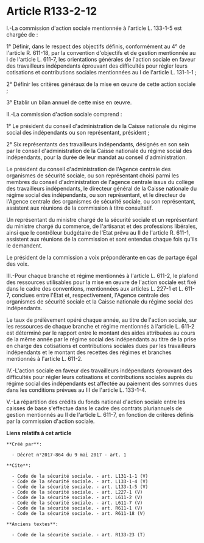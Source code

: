 # Article R133-2-12

I.-La commission d'action sociale mentionnée à l'article L. 133-1-5 est chargée de : 

1° Définir, dans le respect des objectifs définis, conformément au 4° de l'article R. 611-18, par la convention d'objectifs
et de gestion mentionnée au I de l'article L. 611-7, les orientations générales de l'action sociale en faveur des
travailleurs indépendants éprouvant des difficultés pour régler leurs cotisations et contributions sociales mentionnées au I
de l'article L. 131-1-1 ; 

2° Définir les critères généraux de la mise en œuvre de cette action sociale ; 

3° Etablir un bilan annuel de cette mise en œuvre. 

II.-La commission d'action sociale comprend : 

1° Le président du conseil d'administration de la Caisse nationale du régime social des indépendants ou son représentant,
président ; 

2° Six représentants des travailleurs indépendants, désignés en son sein par le conseil d'administration de la Caisse
nationale du régime social des indépendants, pour la durée de leur mandat au conseil d'administration. 

Le président du conseil d'administration de l'Agence centrale des organismes de sécurité sociale, ou son représentant choisi
parmi les membres du conseil d'administration de l'agence centrale issus du collège des travailleurs indépendants, le
directeur général de la Caisse nationale du régime social des indépendants, ou son représentant, et le directeur de l'Agence
centrale des organismes de sécurité sociale, ou son représentant, assistent aux réunions de la commission à titre
consultatif. 

Un représentant du ministre chargé de la sécurité sociale et un représentant du ministre chargé du commerce, de l'artisanat
et des professions libérales, ainsi que le contrôleur budgétaire de l'Etat prévu au II de l'article R. 611-1, assistent aux
réunions de la commission et sont entendus chaque fois qu'ils le demandent. 

Le président de la commission a voix prépondérante en cas de partage égal des voix. 

III.-Pour chaque branche et régime mentionnés à l'article L. 611-2, le plafond des ressources utilisables pour la mise en
œuvre de l'action sociale est fixé dans le cadre des conventions, mentionnées aux articles L. 227-1 et L. 611-7, conclues
entre l'Etat et, respectivement, l'Agence centrale des organismes de sécurité sociale et la Caisse nationale du régime social
des indépendants. 

Le taux de prélèvement opéré chaque année, au titre de l'action sociale, sur les ressources de chaque branche et régime
mentionnés à l'article L. 611-2 est déterminé par le rapport entre le montant des aides attribuées au cours de la même année
par le régime social des indépendants au titre de la prise en charge des cotisations et contributions sociales dues par les
travailleurs indépendants et le montant des recettes des régimes et branches mentionnés à l'article L. 611-2. 

IV.-L'action sociale en faveur des travailleurs indépendants éprouvant des difficultés pour régler leurs cotisations et
contributions sociales auprès du régime social des indépendants est affectée au paiement des sommes dues dans les conditions
prévues au III de l'article L. 133-1-4. 

V.-La répartition des crédits du fonds national d'action sociale entre les caisses de base s'effectue dans le cadre des
contrats pluriannuels de gestion mentionnés au II de l'article L. 611-7, en fonction de critères définis par la commission
d'action sociale.

**Liens relatifs à cet article**

	**Créé par**:

	  - Décret n°2017-864 du 9 mai 2017 - art. 1

	**Cite**:

	  - Code de la sécurité sociale. - art. L131-1-1 (V)
	  - Code de la sécurité sociale. - art. L133-1-4 (V)
	  - Code de la sécurité sociale. - art. L133-1-5 (V)
	  - Code de la sécurité sociale. - art. L227-1 (V)
	  - Code de la sécurité sociale. - art. L611-2 (V)
	  - Code de la sécurité sociale. - art. L611-7 (V)
	  - Code de la sécurité sociale. - art. R611-1 (V)
	  - Code de la sécurité sociale. - art. R611-18 (V)

	**Anciens textes**:

	  - Code de la sécurité sociale. - art. R133-23 (T)
